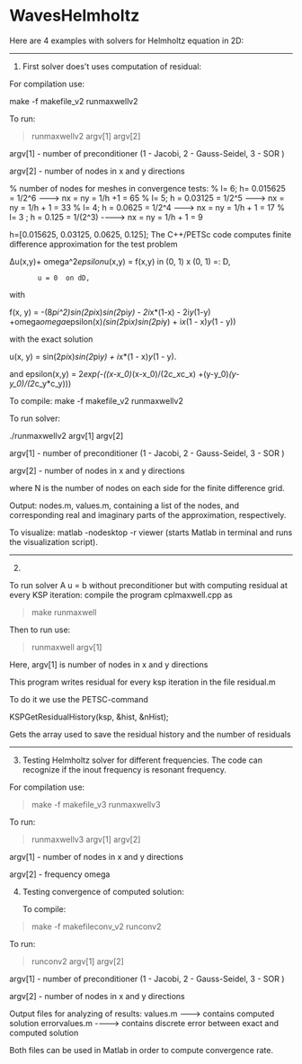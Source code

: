 # WavesHelmholtz

Here are 4 examples with  solvers for Helmholtz equation  in 2D:

**********************************************************

1) First solver does't uses computation of residual:

For compilation use:

make -f makefile_v2 runmaxwellv2

To run:

>runmaxwellv2 argv[1]  argv[2]

argv[1] - number of preconditioner (1 - Jacobi, 2 - Gauss-Seidel, 3 - SOR )

argv[2]  - number of nodes in x and y directions 


% number of nodes for meshes in convergence tests:
%  l= 6; h= 0.015625 = 1/2^6  ---> nx = ny = 1/h +1 = 65
%  l= 5; h =    0.03125 = 1/2^5 ---> nx = ny = 1/h + 1 = 33
%  l= 4; h =  0.0625 = 1/2^4   ---> nx = ny = 1/h + 1 = 17
%  l= 3 ; h = 0.125 = 1/(2^3) ----> nx = ny = 1/h + 1 = 9
  
h=[0.015625, 0.03125, 0.0625, 0.125];
The C++/PETSc code  computes finite difference approximation for the test problem

Δu(x,y)+ omega^2*epsilon*u(x,y) = f(x,y)  in (0, 1) x (0, 1) =: D,
		
	       u = 0  on dD,

with

f(x, y) = -(8*pi^2)*sin(2*pi*x)*sin(2*pi*y) - 2i*x*(1-x) - 2i*y*(1-y)
	  +omega*omega*epsilon(x)*(sin(2*pi*x)*sin(2*pi*y) +
	  i*x*(1 - x)*y*(1 - y))


with the exact solution

u(x, y) = sin(2*pi*x)*sin(2*pi*y) + i*x*(1 - x)*y*(1 - y).

and epsilon(x,y) =  2*exp(-((x-x_0)*(x-x_0)/(2*c_x*c_x) +(y-y_0)*(y-y_0)/(2*c_y*c_y)))

To compile:
make  -f makefile_v2 runmaxwellv2

To run solver:

./runmaxwellv2  argv[1]  argv[2]


argv[1] - number of preconditioner (1 - Jacobi, 2 - Gauss-Seidel, 3 - SOR )

argv[2]  - number of nodes in x and y directions 


where N is the number of nodes on each side for the finite difference grid.

Output: nodes.m, values.m, containing a list of the nodes, and corresponding real and imaginary parts of the approximation, respectively.

To visualize:
matlab -nodesktop -r viewer
(starts Matlab in terminal and runs the visualization script).

**********************************************************************************************************
2) 

To run solver A u = b without preconditioner but with computing residual at every KSP iteration: compile the program cplmaxwell.cpp  as

>make runmaxwell

Then to run use:

>runmaxwell argv[1]

Here, argv[1] is number of nodes in x and y directions

This program writes residual for every ksp iteration in the file residual.m

To do it we use the PETSC-command

 KSPGetResidualHistory(ksp, &hist, &nHist);

Gets the array used to save the residual history and the number of residuals

***************************************************************************************************************

3) Testing  Helmholtz solver for different frequencies. The code can recognize if the inout frequency is resonant frequency.


For compilation use:

>make -f makefile_v3 runmaxwellv3

To run:

>runmaxwellv3 argv[1]  argv[2]


argv[1]  - number of nodes in x and y directions 

argv[2] - frequency omega

4) Testing convergence of computed solution:

   To compile:
  >make -f makefileconv_v2  runconv2

   To run:

>runconv2 argv[1]  argv[2]


argv[1] - number of preconditioner (1 - Jacobi, 2 - Gauss-Seidel, 3 - SOR )

argv[2]  - number of nodes in x and y directions 

Output files for analyzing of results:
values.m  ---> contains computed solution
errorvalues.m ----> contains discrete error between exact and computed solution

Both files can be used in Matlab in order to compute convergence rate.




   
